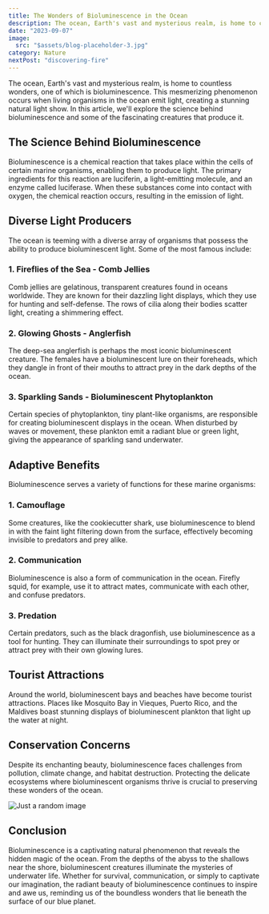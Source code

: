 ```yaml
---
title: The Wonders of Bioluminescence in the Ocean
description: The ocean, Earth's vast and mysterious realm, is home to countless wonders, one of which is bioluminescence.
date: "2023-09-07"
image:
  src: "$assets/blog-placeholder-3.jpg"
category: Nature
nextPost: "discovering-fire"
---
```


The ocean, Earth's vast and mysterious realm, is home to countless wonders, one of which is bioluminescence. This mesmerizing phenomenon occurs when living organisms in the ocean emit light, creating a stunning natural light show. In this article, we'll explore the science behind bioluminescence and some of the fascinating creatures that produce it.

## **The Science Behind Bioluminescence**

Bioluminescence is a chemical reaction that takes place within the cells of certain marine organisms, enabling them to produce light. The primary ingredients for this reaction are luciferin, a light-emitting molecule, and an enzyme called luciferase. When these substances come into contact with oxygen, the chemical reaction occurs, resulting in the emission of light.

## **Diverse Light Producers**

The ocean is teeming with a diverse array of organisms that possess the ability to produce bioluminescent light. Some of the most famous include:

### **1. Fireflies of the Sea - Comb Jellies**

Comb jellies are gelatinous, transparent creatures found in oceans worldwide. They are known for their dazzling light displays, which they use for hunting and self-defense. The rows of cilia along their bodies scatter light, creating a shimmering effect.

### **2. Glowing Ghosts - Anglerfish**

The deep-sea anglerfish is perhaps the most iconic bioluminescent creature. The females have a bioluminescent lure on their foreheads, which they dangle in front of their mouths to attract prey in the dark depths of the ocean.

### **3. Sparkling Sands - Bioluminescent Phytoplankton**

Certain species of phytoplankton, tiny plant-like organisms, are responsible for creating bioluminescent displays in the ocean. When disturbed by waves or movement, these plankton emit a radiant blue or green light, giving the appearance of sparkling sand underwater.

## **Adaptive Benefits**

Bioluminescence serves a variety of functions for these marine organisms:

### **1. Camouflage**

Some creatures, like the cookiecutter shark, use bioluminescence to blend in with the faint light filtering down from the surface, effectively becoming invisible to predators and prey alike.

### **2. Communication**

Bioluminescence is also a form of communication in the ocean. Firefly squid, for example, use it to attract mates, communicate with each other, and confuse predators.

### **3. Predation**

Certain predators, such as the black dragonfish, use bioluminescence as a tool for hunting. They can illuminate their surroundings to spot prey or attract prey with their own glowing lures.

## **Tourist Attractions**

Around the world, bioluminescent bays and beaches have become tourist attractions. Places like Mosquito Bay in Vieques, Puerto Rico, and the Maldives boast stunning displays of bioluminescent plankton that light up the water at night.

## **Conservation Concerns**

Despite its enchanting beauty, bioluminescence faces challenges from pollution, climate change, and habitat destruction. Protecting the delicate ecosystems where bioluminescent organisms thrive is crucial to preserving these wonders of the ocean.

![Just a random image](https://cdn.ttgtmedia.com/rms/onlineimages/debian_OS_mobile.jpg "Just  random image")

## **Conclusion**

Bioluminescence is a captivating natural phenomenon that reveals the hidden magic of the ocean. From the depths of the abyss to the shallows near the shore, bioluminescent creatures illuminate the mysteries of underwater life. Whether for survival, communication, or simply to captivate our imagination, the radiant beauty of bioluminescence continues to inspire and awe us, reminding us of the boundless wonders that lie beneath the surface of our blue planet.
